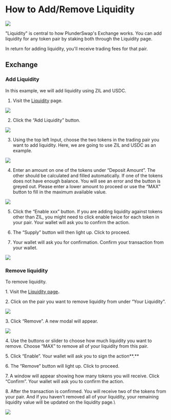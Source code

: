 # How to Add/Remove Liquidity

![](../../.gitbook/assets/PS_HT_Add_Remove_liquidity.png)

"Liquidity" is central to how PlunderSwap's Exchange works. You can add liquidity for any token pair by staking both through the Liquidity page.

In return for adding liquidity, you'll receive trading fees for that pair.

## Exchange

### Add Liquidity

In this example, we will add liquidity using ZIL and USDC.

1. Visit the [Liquidity](https://dev.plunderswap.com/liquidity) page.

![](../../.gitbook/assets/image15.png)

2. Click the “Add Liquidity” button.

![](../../.gitbook/assets/image16.png)

3. Using the top left Input, choose the two tokens in the trading pair you want to add liquidity. Here, we are going to use ZIL and USDC as an example.

![](../../.gitbook/assets/image17.png)

4. Enter an amount on one of the tokens under “Deposit Amount”. The other should be calculated and filled automatically. If one of the tokens does not have enough balance. You will see an error and the button is greyed out. Please enter a lower amount to proceed or use the “MAX” button to fill in the maximum available value.

![](../../.gitbook/assets/image18.png)

5. Click the “Enable xxx” button. If you are adding liquidity against tokens other than ZIL, you might need to click enable twice for each token in your pair. Your wallet will ask you to confirm the action.

6. The “Supply” button will then light up. Click to proceed.

7. Your wallet will ask you for confirmation. Confirm your transaction from your wallet.

![](../../.gitbook/assets/image19.png)

### **Remove liquidity**

To remove liquidity.

1\. Visit the [Liquidity page](https://dev.plunderswap.com/liquidity)**.**

2\. Click on the pair you want to remove liquidity from under “Your Liquidity".

![](../../.gitbook/assets/image20.png)

3\. Click “Remove”. A new modal will appear.

![](../../.gitbook/assets/image21.png)

4\. Use the buttons or slider to choose how much liquidity you want to remove. Choose “MAX” to remove all of your liquidity from this pair.

5\. Click “Enable”. Your wallet will ask you to sign the action**.**

6\. The “Remove” button will light up. Click to proceed.

7\. A window will appear showing how many tokens you will receive. Click “Confirm”. Your wallet will ask you to confirm the action.

8\. After the transaction is confirmed. You will receive two of the tokens from your pair. And if you haven't removed all of your liquidity, your remaining liquidity value will be updated on the liquidity page.\

![](../../.gitbook/assets/image22.png)
